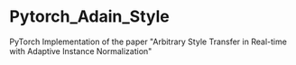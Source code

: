 # Pytorch_Adain_Style
 PyTorch Implementation of the paper "Arbitrary Style Transfer in Real-time with Adaptive Instance Normalization"
